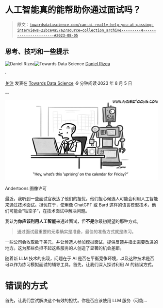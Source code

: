 # 人工智能真的能帮助你通过面试吗？

> 原文：[`towardsdatascience.com/can-ai-really-help-you-at-passing-interviews-22bce4a57a2?source=collection_archive---------4-----------------------#2023-08-05`](https://towardsdatascience.com/can-ai-really-help-you-at-passing-interviews-22bce4a57a2?source=collection_archive---------4-----------------------#2023-08-05)

## 思考、技巧和一些提示

[](https://danielrizea.medium.com/?source=post_page-----22bce4a57a2--------------------------------)![Daniel Rizea](https://danielrizea.medium.com/?source=post_page-----22bce4a57a2--------------------------------)[](https://towardsdatascience.com/?source=post_page-----22bce4a57a2--------------------------------)![Towards Data Science](https://towardsdatascience.com/?source=post_page-----22bce4a57a2--------------------------------) [Daniel Rizea](https://danielrizea.medium.com/?source=post_page-----22bce4a57a2--------------------------------)

·

[关注](https://medium.com/m/signin?actionUrl=https%3A%2F%2Fmedium.com%2F_%2Fsubscribe%2Fuser%2Fc240cff7e698&operation=register&redirect=https%3A%2F%2Ftowardsdatascience.com%2Fcan-ai-really-help-you-at-passing-interviews-22bce4a57a2&user=Daniel+Rizea&userId=c240cff7e698&source=post_page-c240cff7e698----22bce4a57a2---------------------post_header-----------) 发表在 [Towards Data Science](https://towardsdatascience.com/?source=post_page-----22bce4a57a2--------------------------------) ·9 分钟阅读·2023 年 8 月 5 日[](https://medium.com/m/signin?actionUrl=https%3A%2F%2Fmedium.com%2F_%2Fvote%2Ftowards-data-science%2F22bce4a57a2&operation=register&redirect=https%3A%2F%2Ftowardsdatascience.com%2Fcan-ai-really-help-you-at-passing-interviews-22bce4a57a2&user=Daniel+Rizea&userId=c240cff7e698&source=-----22bce4a57a2---------------------clap_footer-----------)

--

[](https://medium.com/m/signin?actionUrl=https%3A%2F%2Fmedium.com%2F_%2Fbookmark%2Fp%2F22bce4a57a2&operation=register&redirect=https%3A%2F%2Ftowardsdatascience.com%2Fcan-ai-really-help-you-at-passing-interviews-22bce4a57a2&source=-----22bce4a57a2---------------------bookmark_footer-----------)![](img/5c3461e97a9cb1d2d871fb4e228e9b88.png)

Andertoons 图像许可

最近，我听到一些面试官表达了他们的担忧，他们担心候选人可能会利用人工智能来通过技术面试。担忧在于，使用像 ChatGPT 或 Bard 这样的语言模型技术，他们可能会“钻空子”，在技术面试中解决问题。

我认为**你应该利用人工智能**来通过面试，但**不是**你最初期望的那种方式。

> 通过面试最重要的元素确实是准备，最佳的准备方式就是练习。

一些公司会收取数千美元，并让候选人参加模拟面试，提供反馈并指出需要改进的地方。这为那些负担不起这些服务的人创造了显著的机会差距。

随着新 LLM 技术的出现，问题在于 AI 是否在平衡竞争环境，以及这种技术是否可以作为练习模拟面试的辅导工具。首先，让我们深入探讨利用 AI 的错误方式。

# **错误的方式**

首先，让我们尝试解决这个有效的担忧。你是否应该使用 LLM 服务（可能…
